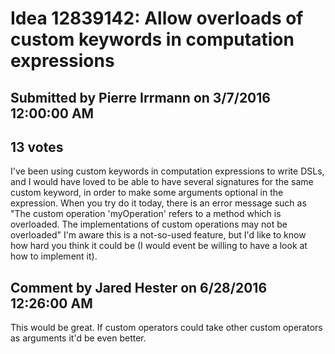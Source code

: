 # Idea 12839142: Allow overloads of custom keywords in computation expressions

## Submitted by Pierre Irrmann on 3/7/2016 12:00:00 AM

## 13 votes

I've been using custom keywords in computation expressions to write DSLs, and I would have loved to be able to have several signatures for the same custom keyword, in order to make some arguments optional in the expression.
When you try do it today, there is an error message such as "The custom operation 'myOperation' refers to a method which is overloaded. The implementations of custom operations may not be overloaded"
I'm aware this is a not-so-used feature, but I'd like to know how hard you think it could be (I would event be willing to have a look at how to implement it).


## Comment by Jared Hester on 6/28/2016 12:26:00 AM

This would be great. If custom operators could take other custom operators as arguments it'd be even better.
